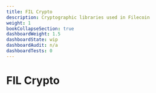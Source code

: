 ```yaml
---
title: FIL Crypto
description: Cryptographic libraries used in Filecoin
weight: 1
bookCollapseSection: true
dashboardWeight: 1.5
dashboardState: wip
dashboardAudit: n/a
dashboardTests: 0
---
```


# FIL Crypto